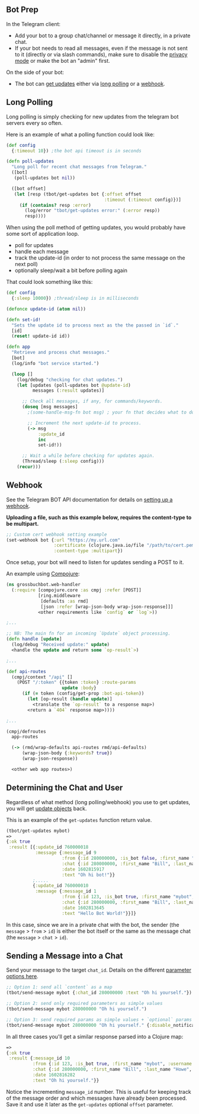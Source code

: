 ## Bot Prep

In the Telegram client:

- Add your bot to a group chat/channel or message it directly, in a private chat.
- If your bot needs to read all messages, even if the message is not sent to it (directly or via slash commands), make sure to disable the
  [privacy mode](https://core.telegram.org/bots#privacy-mode) or make the bot an "admin" first.

On the side of your bot:

- The bot can [get updates](https://core.telegram.org/bots/api/#getting-updates) either via [long polling](https://core.telegram.org/bots/api/#getupdates) or a [webhook](https://core.telegram.org/bots/api/#setwebhook).

## Long Polling

Long polling is simply checking for new updates from the telegram bot servers every so often.

Here is an example of what a polling function could look like:

```clojure
(def config
  {:timeout 10}) ;the bot api timeout is in seconds

(defn poll-updates
  "Long poll for recent chat messages from Telegram."
  ([bot]
   (poll-updates bot nil))

  ([bot offset]
   (let [resp (tbot/get-updates bot {:offset offset
                                     :timeout (:timeout config)})]
     (if (contains? resp :error)
       (log/error "tbot/get-updates error:" (:error resp))
       resp))))
```

When using the poll method of getting updates, you would probably have some sort of application loop.

* poll for updates
* handle each message
* track the update-id (in order to not process the same message on the next poll)
* optionally sleep/wait a bit before polling again

That could look something like this:

```clojure
(def config
  {:sleep 10000}) ;thread/sleep is in milliseconds

(defonce update-id (atom nil))

(defn set-id!
  "Sets the update id to process next as the the passed in `id`."
  [id]
  (reset! update-id id))

(defn app
  "Retrieve and process chat messages."
  [bot]
  (log/info "bot service started.")

  (loop []
    (log/debug "checking for chat updates.")
    (let [updates (poll-updates bot @update-id)
          messages (:result updates)]

      ;; Check all messages, if any, for commands/keywords.
      (doseq [msg messages]
        ;(some-handle-msg-fn bot msg) ; your fn that decides what to do with each message.

        ;; Increment the next update-id to process.
        (-> msg
            :update_id
            inc
            set-id!))

      ;; Wait a while before checking for updates again.
      (Thread/sleep (:sleep config)))
    (recur)))
```

## Webhook

See the Telegram BOT API documentation for details on [setting up a webhook](https://core.telegram.org/bots/api/#setwebhook).

**Uploading a file, such as this example below, requires the content-type to be multipart.**

```clojure
;; Custom cert webhook setting example
(set-webhook bot {:url "https://my.url.com"
                  :certificate (clojure.java.io/file "/path/to/cert.pem")
                  :content-type :multipart})
```

Once setup, your bot will need to listen for updates sending a POST to it.

An example using [Compojure](https://github.com/weavejester/compojure):

```clojure
(ns grossbuchbot.web-handler
  (:require [compojure.core :as cmpj :refer [POST]]
            [ring.middleware
             [defaults :as rmd]
             [json :refer [wrap-json-body wrap-json-response]]]
            <other requirements like `config` or `log`>))

;...

;; NB: The main fn for an incoming `Update` object processing.
(defn handle [update]
  (log/debug "Received update:" update)
  <handle the update and return some `op-result`>)

;...

(def api-routes
  (cmpj/context "/api" []
    (POST "/:token" {{token :token} :route-params
                     update :body}
      (if (= token (config/get-prop :bot-api-token))
        (let [op-result (handle update)]
          <translate the `op-result` to a response map>)
        <return a `404` response map>))))

;...

(cmpj/defroutes
  app-routes

  (-> (rmd/wrap-defaults api-routes rmd/api-defaults)
      (wrap-json-body {:keywords? true})
      (wrap-json-response))

  <other web app routes>)
```

## Determining the Chat and User

Regardless of what method (long polling/webhook) you use to get updates, you will get [update objects](https://core.telegram.org/bots/api/#update) back.

This is an example of the `get-updates` function return value.

```clojure
(tbot/get-updates mybot)
=>
{:ok true
 :result [{:update_id 760000018
           :message {:message_id 9
                     :from {:id 280000000, :is_bot false, :first_name "Bill", :last_name "Howe", :username "myusername", :language_code "en"}
                     :chat {:id 280000000, :first_name "Bill", :last_name "Howe", :username "myusername", :type "private"}
                     :date 1602815917
                     :text "Oh hi bot!"}}
          ;.....
          {:update_id 760000010
           :message {:message_id 1
                     :from {:id 123, :is_bot true, :first_name "mybot", :username "my_roboto"}
                     :chat {:id 280000000, :first_name "Bill", :last_name "Howe", :username "myusername", :type "private"}
                     :date 1602813645
                     :text "Hello Bot World!"}}]}
```

In this case, since we are in a private chat with the bot, the sender (the `message` > `from` > `id`)
is either the bot itself or the same as the message chat (the `message` > `chat` > `id`).

## Sending a Message into a Chat

Send your message to the target `chat_id`. Details on the different [parameter options here](https://github.com/wdhowe/telegrambot-lib/wiki/Available-Functions#functions-contract).

```clojure
;; Option 1: send all `content` as a map
(tbot/send-message mybot {:chat_id 280000000 :text "Oh hi yourself."})

;; Option 2: send only required parameters as simple values
(tbot/send-message mybot 280000000 "Oh hi yourself.")

;; Option 3: send required params as simple values + `optional` params as a map
(tbot/send-message mybot 280000000 "Oh hi yourself." {:disable_notification true})
```

In all three cases you'll get a similar response parsed into a Clojure map:

```clojure
=>
{:ok true
 :result {:message_id 10
          :from {:id 123, :is_bot true, :first_name "mybot", :username "my_roboto"}
          :chat {:id 280000000, :first_name "Bill", :last_name "Howe", :username "myusername", :type "private"}
          :date 1602816282
          :text "Oh hi yourself."}}
```

Notice the incrementing `message_id` number. This is useful for keeping track of the message order and which messages
have already been processed. Save it and use it later as the `get-updates` optional `offset` parameter.
